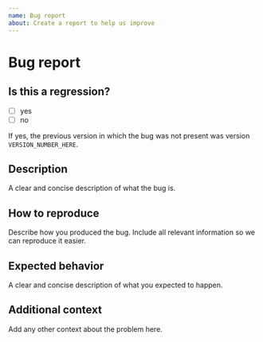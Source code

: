 ```yaml
---
name: Bug report
about: Create a report to help us improve
---
```


# Bug report

## Is this a regression?

-   [ ] yes
-   [ ] no

If yes, the previous version in which the bug was not present was version `VERSION_NUMBER_HERE`.

## Description

A clear and concise description of what the bug is.

## How to reproduce

Describe how you produced the bug. Include all relevant information so we can reproduce it easier.

## Expected behavior

A clear and concise description of what you expected to happen.

## Additional context

Add any other context about the problem here.

